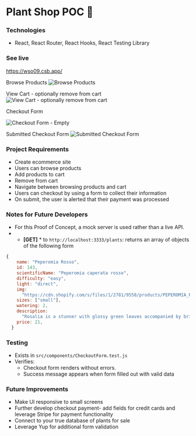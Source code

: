 # Plant Shop POC 🌿

### Technologies
* React, React Router, React Hooks, React Testing Library

### See live
https://wso09.csb.app/

Browse Products
![Browse Products](https://user-images.githubusercontent.com/48306510/141144360-16928347-e035-41d6-a443-52eaccbd5025.png)

View Cart - optionally remove from cart
![View Cart - optionally remove from cart](https://user-images.githubusercontent.com/48306510/141144368-bb2c66e7-d05d-41a8-aa00-315bdbca4fa8.png)

Checkout Form

![Checkout Form - Empty](https://user-images.githubusercontent.com/48306510/141144378-1d8b2499-d4d9-4e7d-bd3d-c4d558a44c20.png)

Submitted Checkout Form
![Submitted Checkout Form](https://user-images.githubusercontent.com/48306510/141144352-788dba2e-1559-4830-a067-3aba3ae5c906.png)


### Project Requirements
* Create ecommerce site
* Users can browse products
* Add products to cart
* Remove from cart
* Navigate between browsing products and cart
* Users can checkout by using a form to collect their information
* On submit, the user is alerted that their payment was processed

### Notes for Future Developers
* For this Proof of Concept, a mock server is used rather than a live API. 
* * **[GET]** * to `http://localhost:3333/plants`: returns an array of objects of the following form
```js
{
    name: "Peperomia Rosso",
    id: 143,
    scientificName: "Peperomia caperata rosso",
    difficulty: "easy",
    light: "direct",
    img:
      "https://cdn.shopify.com/s/files/1/2781/9558/products/PEPEROMIA_ROSSO-1_800x.png?v=1587156590",
    sizes: ["small"],
    watering: 2,
    description:
      "Rosalia is a stunner with glossy green leaves accompanied by bright red undersides. Her oval shaped leaves are deeply grooved, adding depth to her figure. Flower spikes will appear with bright light, adding even more character to this absolute beaut.",
    price: 21,
  }
```

### Testing 
* Exists in `src/components/CheckoutForm.test.js`
* Verifies:
  * Checkout form renders without errors.
  * Success message appears when form filled out with valid data

### Future Improvements
* Make UI responsive to small screens
* Further develop checkout payment- add fields for credit cards and leverage Stripe for payment functionality
* Connect to your true database of plants for sale
* Leverage Yup for additional form validation

